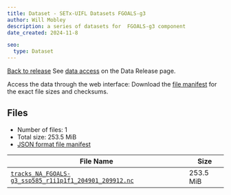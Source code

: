 ```yaml
---
title: Dataset - SETx-UIFL Datasets FGOALS-g3
author: Will Mobley
description: a series of datasets for  FGOALS-g3 component
date_created: 2024-11-8

seo:
  type: Dataset
---
```


[Back to release](./index.html#datasets)
See [data access](./index.html#data-access) on the Data Release page.

Access the data through the  web interface: 
Download the [file manifest](./manifests/FGOALS-g3-manifest.json) for the exact file sizes and checksums.

## Files

- Number of files: 1
- Total size: 253.5 MiB
- [JSON format file manifest](./manifests/FGOALS-g3-manifest.json)

|                                                                                                       File Name                                                                                                       |   Size    |
| --------------------------------------------------------------------------------------------------------------------------------------------------------------------------------------------------------------------- | --------- |
| [`tracks_NA_FGOALS-g3_ssp585_r1i1p1f1_204901_209912.nc`](https://web.corral.tacc.utexas.edu/setxuifl/tropical_cyclones/downscaled_cmip6_tracks/ssp585/FGOALS-g3/tracks_NA_FGOALS-g3_ssp585_r1i1p1f1_204901_209912.nc) | 253.5 MiB |
